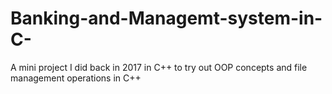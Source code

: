 # Banking-and-Managemt-system-in-C-
A mini project I did back in 2017 in C++ to try out OOP concepts and file management operations in C++
